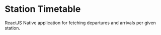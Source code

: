 # Station Timetable 
ReactJS Native application for fetching departures and arrivals per given station.

